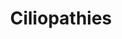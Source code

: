---
annotations:
- id: DOID:1056
  parent: genetic disease
  type: Disease Ontology
  value: oculocerebrorenal syndrome
- id: DOID:0050592
  type: Disease Ontology
  value: asphyxiating thoracic dystrophy
- id: PW:0000013
  parent: disease pathway
  type: Pathway Ontology
  value: disease pathway
- id: DOID:10003
  type: Disease Ontology
  value: sensorineural hearing loss
- id: DOID:0050777
  parent: central nervous system disease
  type: Disease Ontology
  value: Joubert syndrome
- id: DOID:0080322
  type: Disease Ontology
  value: polycystic kidney disease
- id: DOID:0050778
  parent: genetic disease
  type: Disease Ontology
  value: Meckel syndrome
- id: DOID:12712
  parent: genetic disease
  type: Disease Ontology
  value: nephronophthisis
- id: DOID:0050572
  parent: genetic disease
  type: Disease Ontology
  value: cone-rod dystrophy
- id: DOID:9562
  parent: genetic disease
  type: Disease Ontology
  value: primary ciliary dyskinesia
- id: DOID:5223
  type: Disease Ontology
  value: infertility
- id: DOID:4621
  type: Disease Ontology
  value: holoprosencephaly
- id: DOID:0050576
  parent: genetic disease
  type: Disease Ontology
  value: Senior-Loken syndrome
- id: DOID:12714
  parent: genetic disease
  type: Disease Ontology
  value: Ellis-Van Creveld syndrome
- id: DOID:0050902
  parent: central nervous system disease
  type: Disease Ontology
  value: medulloblastoma
- id: DOID:1682
  parent: cardiovascular system disease
  type: Disease Ontology
  value: congenital heart disease
- id: DOID:4890
  parent: central nervous system disease
  type: Disease Ontology
  value: juvenile myoclonic epilepsy
- id: DOID:14791
  type: Disease Ontology
  value: Leber congenital amaurosis
- id: DOID:0060558
  parent: genetic disease
  type: Disease Ontology
  value: lethal congenital contracture syndrome
- id: DOID:9248
  parent: genetic disease
  type: Disease Ontology
  value: Pallister-Hall syndrome
- id: DOID:12336
  type: Disease Ontology
  value: male infertility
- id: DOID:10584
  type: Disease Ontology
  value: retinitis pigmentosa
- id: DOID:0060234
  type: Disease Ontology
  value: Carpenter syndrome
- id: DOID:1935
  parent: genetic disease
  type: Disease Ontology
  value: Bardet-Biedl syndrome
- id: DOID:0050779
  parent: genetic disease
  type: Disease Ontology
  value: hydrolethalus syndrome
- id: DOID:14761
  parent: genetic disease
  type: Disease Ontology
  value: Greig cephalopolysyndactyly syndrome
- id: DOID:0050676
  parent: genetic disease
  type: Disease Ontology
  value: Birt-Hogg-Dube syndrome
- id: DOID:4501
  type: Disease Ontology
  value: orofaciodigital syndrome
- id: DOID:0060340
  parent: genetic disease
  type: Disease Ontology
  value: ciliopathy
authors:
- Rlee
- Khanspers
- AlexanderPico
- Eweitz
citedin: ''
communities:
- RareDiseases
- SkeletalDysplasia
description: The major structures of motile and non-motile cilia (top), the early
  steps of ciliogenesis (middle), and the links between ciliary trafficking and ciliopathies
  (bottom) from Reiter 2017.
last-edited: 2024-02-25
ndex: 4da92a18-8b6d-11eb-9e72-0ac135e8bacf
organisms:
- Homo sapiens
redirect_from:
- /index.php/Pathway:WP4803
- /instance/WP4803
- /instance/WP4803_r128947
revision: r128947
schema-jsonld:
- '@context': https://schema.org/
  '@id': https://wikipathways.github.io/pathways/WP4803.html
  '@type': Dataset
  creator:
    '@type': Organization
    name: WikiPathways
  description: The major structures of motile and non-motile cilia (top), the early
    steps of ciliogenesis (middle), and the links between ciliary trafficking and
    ciliopathies (bottom) from Reiter 2017.
  keywords:
  - ADCY6
  - AHI1
  - AK7
  - ALMS1
  - ANKS3
  - ANKS6
  - ARL13B
  - ARL2BP
  - ARL3
  - ARL6
  - ARMC4
  - ATXN10
  - B9D1
  - B9D2
  - BBIP1
  - BBS1
  - BBS10
  - BBS12
  - BBS2
  - BBS4
  - BBS5
  - BBS7
  - BBS9
  - C21orf2
  - C21orf59
  - C2CD3
  - C2orf71
  - C5orf42
  - C8orf37
  - CC2D2A
  - CCDC103
  - CCDC114
  - CCDC151
  - CCDC28B
  - CCDC39
  - CCDC40
  - CCDC65
  - CCNO
  - CCNQ
  - CENPF
  - CEP104
  - CEP120
  - CEP164
  - CEP19
  - CEP290
  - CEP41
  - CEP78
  - CEP83
  - CFAP52
  - CFAP53
  - CLUAP1
  - CNGA1
  - CNGB1
  - CRX
  - CSPP1
  - DCDC2
  - DDX59
  - DNAAF1
  - DNAAF2
  - DNAAF3
  - DNAAF4
  - DNAAF5
  - DNAH11
  - DNAH6
  - DNAI1
  - DNAI2
  - DNAJB13
  - DNAL1
  - DRC1
  - DYNC2H1
  - DYNC2LI1
  - EFHC1
  - EVC
  - EVC2
  - FAM161A
  - FLCN
  - GALNT11
  - GAS8
  - GLI2
  - GLI3
  - GLIS2
  - GPR161
  - HYDIN
  - HYLS1
  - ICK
  - IFT122
  - IFT140
  - IFT172
  - IFT27
  - IFT43
  - IFT52
  - IFT57
  - IFT80
  - IFT81
  - INPP5E
  - INTU
  - INVS
  - IQCB1
  - KIAA0556
  - KIAA0586
  - KIAA0753
  - KIF7
  - KIZ
  - LCA5
  - LRRC6
  - LZTFL1
  - MAK
  - MCIDAS
  - MKKS
  - MKS1
  - NEK1
  - NEK2
  - NEK8
  - NEK9
  - NME7
  - NME9
  - NPHP1
  - NPHP3
  - NPHP4
  - OCRL
  - OFD1
  - PDE6D
  - PIBF1
  - PIH1D3
  - PIK3R4
  - PKD1
  - PKD1L1
  - PKD2
  - PKHD1
  - PLK4
  - POC1A
  - POC1B
  - POMGNT1
  - RAB23
  - RAB28
  - RP1
  - RP1L1
  - RP2
  - RPGRIP1
  - RPGRIP1L
  - RSPH1
  - RSPH3
  - RSPH4A
  - RSPH9
  - SCLT1
  - SDCCAG8
  - SMO
  - SPAG1
  - SPATA7
  - SUFU
  - TAPT1
  - TBC1D32
  - TCTEX1D2
  - TCTN1
  - TCTN2
  - TCTN3
  - TMEM107
  - TMEM138
  - TMEM17
  - TMEM216
  - TMEM231
  - TMEM237
  - TMEM67
  - TOPORS
  - TRAF3IP1
  - TRIM32
  - TTBK2
  - TTC21B
  - TTC25
  - TTC8
  - TTLL5
  - TUB
  - TULP1
  - UNC119
  - USP9X
  - WDPCP
  - WDR19
  - WDR34
  - WDR35
  - WDR60
  - XPNPEP3
  - ZIC2
  - ZMYND10
  - ZNF423
  license: CC0
  name: Ciliopathies
seo: CreativeWork
title: Ciliopathies
wpid: WP4803
---